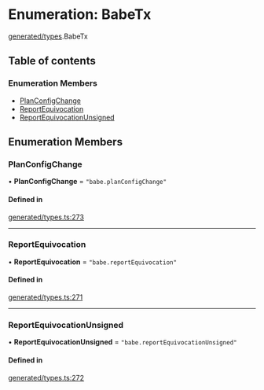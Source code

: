 # Enumeration: BabeTx

[generated/types](../wiki/generated.types).BabeTx

## Table of contents

### Enumeration Members

- [PlanConfigChange](../wiki/generated.types.BabeTx#planconfigchange)
- [ReportEquivocation](../wiki/generated.types.BabeTx#reportequivocation)
- [ReportEquivocationUnsigned](../wiki/generated.types.BabeTx#reportequivocationunsigned)

## Enumeration Members

### PlanConfigChange

• **PlanConfigChange** = ``"babe.planConfigChange"``

#### Defined in

[generated/types.ts:273](https://github.com/PolymeshAssociation/polymesh-sdk/blob/3d14e829/src/generated/types.ts#L273)

___

### ReportEquivocation

• **ReportEquivocation** = ``"babe.reportEquivocation"``

#### Defined in

[generated/types.ts:271](https://github.com/PolymeshAssociation/polymesh-sdk/blob/3d14e829/src/generated/types.ts#L271)

___

### ReportEquivocationUnsigned

• **ReportEquivocationUnsigned** = ``"babe.reportEquivocationUnsigned"``

#### Defined in

[generated/types.ts:272](https://github.com/PolymeshAssociation/polymesh-sdk/blob/3d14e829/src/generated/types.ts#L272)
